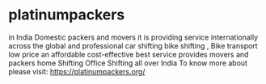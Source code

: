 # platinumpackers
in India Domestic packers and movers it is providing service internationally across the global and professional car shifting bike shifting , Bike transport low price an affordable cost-effective best service provides movers and packers home Shifting Office Shifting all over India To know more about please visit: https://platinumpackers.org/
